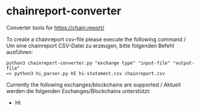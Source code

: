 # chainreport-converter
Converter tools for https://chain.report/

To create a chainreport csv-file please execute the following command / 
Um eine chainreport CSV-Datei zu erzeugen, bitte folgenden Befehl ausführen:

    python3 chainreport-converter.py "exchange type" "input-file" "output-file"
    => python3 hi_parser.py HI hi-statement.csv chainreport.csv


Currently the following exchanges/blockchains are supported / 
Aktuell werden die folgenden Exchanges/Blockchains unterstützt:

- HI